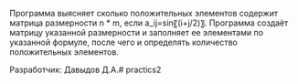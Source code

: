 Программа выясняет сколько положительных элементов содержит матрица размерности n * m, если a_ij=sin⁡〖(i+j/2)〗.
Программа создаёт матрицу указанной размерности и заполняет ее элементами по указанной формуле, после чего и определять количество положительных элементов.

Разработчик: Давыдов Д.А.# practics2
